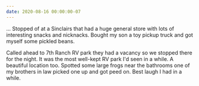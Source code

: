 ```yaml
---
date: 2020-08-16 00:00:00-07
---
```

...
Stopped of at a Sinclairs that had a huge general store with lots of interesting snacks and nicknacks. Bought my son a toy pickup truck and got myself some pickled beans.

Called ahead to 7th Ranch RV park they had a vacancy so we stopped there for the night. It was the most well-kept RV park I'd seen in a while. A beautiful location too. Spotted some large frogs near the bathrooms one of my brothers in law picked one up and got peed on. Best laugh I had in a while.